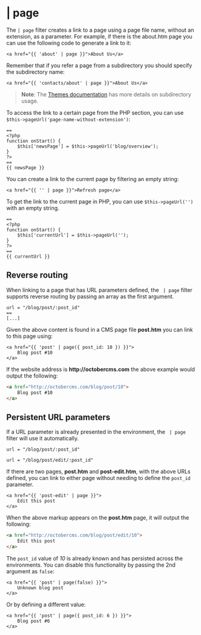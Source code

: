 # | page

The `| page` filter creates a link to a page using a page file name, without an extension, as a parameter. For example, if there is the about.htm page you can use the following code to generate a link to it:

```twig
<a href="{{ 'about' | page }}">About Us</a>
```

Remember that if you refer a page from a subdirectory you should specify the subdirectory name:

```twig
<a href="{{ 'contacts/about' | page }}">About Us</a>
```

> **Note**: The [Themes documentation](../cms/themes#subdirectories) has more details on subdirectory usage.

To access the link to a certain page from the PHP section, you can use `$this->pageUrl('page-name-without-extension')`:

```
==
<?php
function onStart() {
    $this['newsPage'] = $this->pageUrl('blog/overview');
}
?>
==
{{ newsPage }}
```

You can create a link to the current page by filtering an empty string:

```twig
<a href="{{ '' | page }}">Refresh page</a>
```

To get the link to the current page in PHP, you can use `$this->pageUrl('')` with an empty string.

```
==
<?php
function onStart() {
    $this['currentUrl'] = $this->pageUrl('');
}
?>
==
{{ currentUrl }}
```

<a name="reverse-routing"></a>
## Reverse routing

When linking to a page that has URL parameters defined, the ` | page` filter supports reverse routing by passing an array as the first argument.

```
url = "/blog/post/:post_id"
==
[...]
```

Given the above content is found in a CMS page file **post.htm** you can link to this page using:

```twig
<a href="{{ 'post' | page({ post_id: 10 }) }}">
    Blog post #10
</a>
```

If the website address is __http://octobercms.com__ the above example would output the following:

```html
<a href="http://octobercms.com/blog/post/10">
    Blog post #10
</a>
```

<a name="persistent-parameters"></a>
## Persistent URL parameters

If a URL parameter is already presented in the environment, the ` | page` filter will use it automatically.

```
url = "/blog/post/:post_id"

url = "/blog/post/edit/:post_id"
```

If there are two pages, **post.htm** and **post-edit.htm**, with the above URLs defined, you can link to either page without needing to define the `post_id` parameter.

```twig
<a href="{{ 'post-edit' | page }}">
    Edit this post
</a>
```

When the above markup appears on the **post.htm** page, it will output the following:

```html
<a href="http://octobercms.com/blog/post/edit/10">
    Edit this post
</a>
```

The `post_id` value of *10* is already known and has persisted across the environments. You can disable this functionality by passing the 2nd argument as `false`:

```twig
<a href="{{ 'post' | page(false) }}">
    Unknown blog post
</a>
```

Or by defining a different value:

```twig
<a href="{{ 'post' | page({ post_id: 6 }) }}">
    Blog post #6
</a>
```
